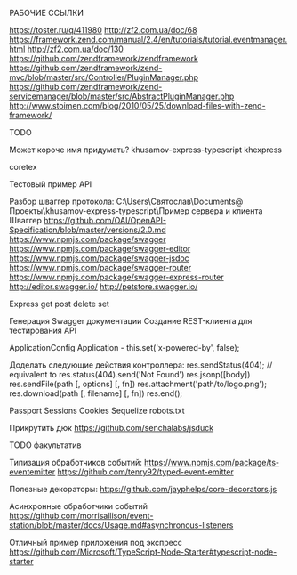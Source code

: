 

РАБОЧИЕ ССЫЛКИ

https://toster.ru/q/411980
http://zf2.com.ua/doc/68
https://framework.zend.com/manual/2.4/en/tutorials/tutorial.eventmanager.html
http://zf2.com.ua/doc/130
https://github.com/zendframework/zendframework
https://github.com/zendframework/zend-mvc/blob/master/src/Controller/PluginManager.php
https://github.com/zendframework/zend-servicemanager/blob/master/src/AbstractPluginManager.php
http://www.stoimen.com/blog/2010/05/25/download-files-with-zend-framework/





TODO

Может короче имя придумать?
khusamov-express-typescript
khexpress

coretex



Тестовый пример API



Разбор шваггер протокола:
C:\Users\Святослав\Documents\@ Проекты\khusamov-express-typescript\Пример сервера и клиента Шваггер
https://github.com/OAI/OpenAPI-Specification/blob/master/versions/2.0.md
https://www.npmjs.com/package/swagger
https://www.npmjs.com/package/swagger-editor
https://www.npmjs.com/package/swagger-jsdoc
https://www.npmjs.com/package/swagger-router
https://www.npmjs.com/package/swagger-express-router
http://editor.swagger.io/
http://petstore.swagger.io/


Express
    get
    post
    delete
    set

Генерация Swagger документации
Создание REST-клиента для тестирования API

    
ApplicationConfig
Application - this.set('x-powered-by', false);


Доделать следующие действия контроллера:
res.sendStatus(404); // equivalent to res.status(404).send('Not Found')
res.jsonp([body])
res.sendFile(path [, options] [, fn])
res.attachment('path/to/logo.png');
res.download(path [, filename] [, fn])
res.end();



Passport
Sessions
Cookies
Sequelize 
robots.txt

Прикрутить дюк https://github.com/senchalabs/jsduck





TODO факультатив

Типизация обработчиков событий:
https://www.npmjs.com/package/ts-eventemitter
https://github.com/tenry92/typed-event-emitter

Полезные декораторы:
https://github.com/jayphelps/core-decorators.js

Асинхронные обработчики событий
https://github.com/morrisallison/event-station/blob/master/docs/Usage.md#asynchronous-listeners

Отличный пример приложения под экспресс
https://github.com/Microsoft/TypeScript-Node-Starter#typescript-node-starter